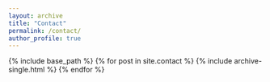 ```yaml
--- 
layout: archive 
title: "Contact" 
permalink: /contact/ 
author_profile: true 
--- 
```

{% include base_path %} 
{% for post in site.contact %} 
    {% include archive-single.html %} 
{% endfor %}
